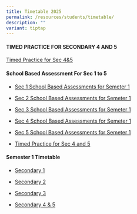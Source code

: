 ```yaml
---
title: Timetable 2025
permalink: /resources/students/timetable/
description: ""
variant: tiptap
---
```

<h4><strong>TIMED PRACTICE FOR SECONDARY 4 AND 5</strong></h4>
<p><a href="/files/Timetable/2025TPS.pdf" rel="noopener noreferrer nofollow" target="_blank">Timed Practice for Sec 4&amp;5</a>
</p>
<p></p>
<h4><strong>School Based Assessment For Sec 1 to 5</strong></h4>
<ul data-tight="true" class="tight">
<li>
<p><a href="https://docs.google.com/spreadsheets/d/1vNFenBuLHtKl1XnagwmxfBD8fyDErAc3KT_YxacWomU/edit?usp=sharing" rel="noopener nofollow" target="_blank">Sec 1 School Based Assessments for Semeter 1</a>
</p>
</li>
<li>
<p><a href="https://docs.google.com/spreadsheets/d/1U7DGYtoIrYCUwadCEDyf6n-ynXa6r5Z6MPyObrp18mE/edit?usp=sharing" rel="noopener nofollow" target="_blank">Sec 2 School Based Assessments for Semeter 1</a>
</p>
</li>
<li>
<p><a href="https://docs.google.com/spreadsheets/d/162jbWakuElXGYgQl3ZvnSyF3_jGfHjAuC5tf3qRto7w/edit?usp=sharing" rel="noopener nofollow" target="_blank">Sec 3 School Based Assessments for Semeter 1</a>
</p>
</li>
<li>
<p><a href="https://docs.google.com/spreadsheets/d/1m6eTZkn_Aq8Msm2ZBO62K0OJk20PriJPHGm60qOWVfw/edit?usp=sharing" rel="noopener nofollow" target="_blank">Sec 4 School Based Assessments for Semeter 1</a>
</p>
</li>
<li>
<p><a href="https://docs.google.com/spreadsheets/d/1WbqR5MS8kGFxPRny43SAhH9Agq72aFeKHN1AHtUe0XE/edit?usp=sharing" rel="noopener nofollow" target="_blank">Sec 5 School Based Assessments for Semeter 1</a>
</p>
</li>
<li>
<p><a href="/files/Timetable/2025_Timed_Practice_Schedule__School_.pdf" rel="noopener noreferrer nofollow" target="_blank">Timed Practice for Sec 4 and 5</a>
</p>
</li>
</ul>
<h4><strong>Semester 1 Timetable</strong></h4>
<ul data-tight="true" class="tight">
<li>
<p><a href="/files/Timetable/Sec1S1TT25.pdf" rel="noopener noreferrer nofollow" target="_blank">Secondary 1</a>
</p>
</li>
<li>
<p><a href="/files/Timetable/Sec2S1TT25.pdf" rel="noopener noreferrer nofollow" target="_blank">Secondary 2</a>
</p>
</li>
<li>
<p><a href="/files/Timetable/Sec3S1TT25.pdf" rel="noopener noreferrer nofollow" target="_blank">Secondary 3</a>
</p>
</li>
<li>
<p><a href="/files/Timetable/Sec45S1TT25.pdf" rel="noopener noreferrer nofollow" target="_blank">Secondary 4 &amp; 5</a>
</p>
</li>
</ul>
<p></p>